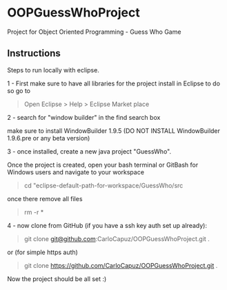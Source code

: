 # OOPGuessWhoProject
Project for Object Oriented Programming - Guess Who Game


## Instructions

Steps to run locally with eclipse.


1 - First make sure to have all libraries for the project install in Eclipse to do so go to 

> Open Eclipse > Help > Eclipse Market place

2 - search for "window builder" in the find search box

make sure to install WindowBuilder 1.9.5 (DO NOT INSTALL  WindowBuilder 1.9.6.pre or any beta version)

3 - once installed, create a new java project "GuessWho".

Once the project is created, open your bash terminal or GitBash for Windows users and navigate to your workspace

 > cd "eclipse-default-path-for-workspace/GuessWho/src

once there remove all files 

 > rm -r *
  
4 - now clone from GitHub (if you have a ssh key auth set up already):

> git clone git@github.com:CarloCapuz/OOPGuessWhoProject.git .

or (for simple https auth) 

> git clone https://github.com/CarloCapuz/OOPGuessWhoProject.git . 


Now the project should be all set :)
